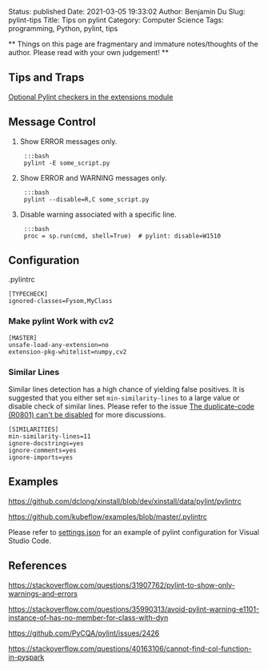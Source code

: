 Status: published
Date: 2021-03-05 19:33:02
Author: Benjamin Du
Slug: pylint-tips
Title: Tips on pylint
Category: Computer Science
Tags: programming, Python, pylint, tips

**
Things on this page are fragmentary and immature notes/thoughts of the author.
Please read with your own judgement!
**

## Tips and Traps 

[Optional Pylint checkers in the extensions module](https://docs.pylint.org/en/1.6.0/extensions.html#optional-pylint-checkers-in-the-extensions-module)

## Message Control

1. Show ERROR messages only.

        :::bash 
        pylint -E some_script.py

2. Show ERROR and WARNING messages only.

        :::bash 
        pylint --disable=R,C some_script.py

3. Disable warning associated with a specific line.

        :::bash
        proc = sp.run(cmd, shell=True)  # pylint: disable=W1510

## Configuration

.pylintrc 
```
[TYPECHECK]
ignored-classes=Fysom,MyClass
```

### Make pylint Work with cv2

```
[MASTER]
unsafe-load-any-extension=no
extension-pkg-whitelist=numpy,cv2
```

### Similar Lines

Similar lines detection has a high chance of yielding false positives.
It is suggested that you either set `min-similarity-lines` to a large value
or disable check of similar lines.
Please refer to the issue
[The duplicate-code (R0801) can't be disabled](https://github.com/PyCQA/pylint/issues/214)
for more discussions.

```
[SIMILARITIES]
min-similarity-lines=11
ignore-docstrings=yes
ignore-comments=yes
ignore-imports=yes
```

## Examples

https://github.com/dclong/xinstall/blob/dev/xinstall/data/pylint/pylintrc

https://github.com/kubeflow/examples/blob/master/.pylintrc

Please refer to 
[settings.json](https://github.com/dclong/xinstall/blob/dev/xinstall/data/vscode/settings.json)
for an example of pylint configuration for Visual Studio Code.

## References

https://stackoverflow.com/questions/31907762/pylint-to-show-only-warnings-and-errors

https://stackoverflow.com/questions/35990313/avoid-pylint-warning-e1101-instance-of-has-no-member-for-class-with-dyn

https://github.com/PyCQA/pylint/issues/2426

https://stackoverflow.com/questions/40163106/cannot-find-col-function-in-pyspark
